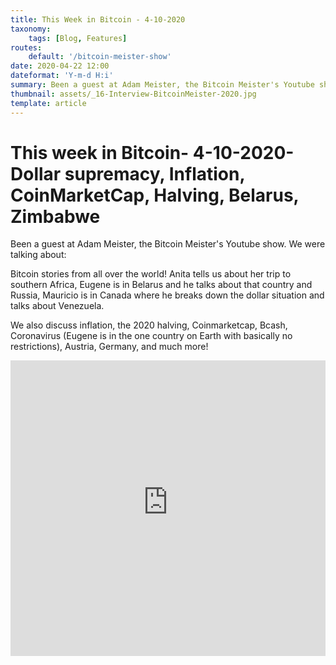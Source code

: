 ```yaml
---
title: This Week in Bitcoin - 4-10-2020
taxonomy:
    tags: [Blog, Features]
routes:
    default: '/bitcoin-meister-show'
date: 2020-04-22 12:00
dateformat: 'Y-m-d H:i'
summary: Been a guest at Adam Meister, the Bitcoin Meister's Youtube show sharing Bitcoin stories from all over the world! Anita tells us about her trip to southern Africa.
thumbnail: assets/_16-Interview-BitcoinMeister-2020.jpg
template: article
---
```


# This week in Bitcoin- 4-10-2020- Dollar supremacy, Inflation, CoinMarketCap, Halving, Belarus, Zimbabwe

Been a guest at Adam Meister, the Bitcoin Meister's Youtube show. We were talking about:

Bitcoin stories from all over the world! Anita tells us about her trip to southern Africa, Eugene is in Belarus and he talks about that country and Russia, Mauricio is in Canada where he breaks down the dollar situation and talks about Venezuela. 

We also discuss inflation, the 2020 halving, Coinmarketcap, Bcash, Coronavirus (Eugene is in the one country on Earth with basically no restrictions), Austria, Germany, and much more!

<iframe width="100%" height="473" src="https://www.youtube-nocookie.com/embed/Lf294To36q8?si=tJUf-0ZeUSbAXuDX" title="YouTube video player" frameborder="0" allow="accelerometer; autoplay; clipboard-write; encrypted-media; gyroscope; picture-in-picture; web-share" referrerpolicy="strict-origin-when-cross-origin" allowfullscreen></iframe>
